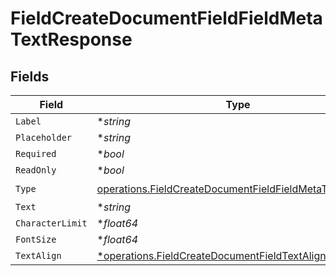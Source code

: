 # FieldCreateDocumentFieldFieldMetaTextResponse


## Fields

| Field                                                                                                                           | Type                                                                                                                            | Required                                                                                                                        | Description                                                                                                                     |
| ------------------------------------------------------------------------------------------------------------------------------- | ------------------------------------------------------------------------------------------------------------------------------- | ------------------------------------------------------------------------------------------------------------------------------- | ------------------------------------------------------------------------------------------------------------------------------- |
| `Label`                                                                                                                         | **string*                                                                                                                       | :heavy_minus_sign:                                                                                                              | N/A                                                                                                                             |
| `Placeholder`                                                                                                                   | **string*                                                                                                                       | :heavy_minus_sign:                                                                                                              | N/A                                                                                                                             |
| `Required`                                                                                                                      | **bool*                                                                                                                         | :heavy_minus_sign:                                                                                                              | N/A                                                                                                                             |
| `ReadOnly`                                                                                                                      | **bool*                                                                                                                         | :heavy_minus_sign:                                                                                                              | N/A                                                                                                                             |
| `Type`                                                                                                                          | [operations.FieldCreateDocumentFieldFieldMetaTypeText](../../models/operations/fieldcreatedocumentfieldfieldmetatypetext.md)    | :heavy_check_mark:                                                                                                              | N/A                                                                                                                             |
| `Text`                                                                                                                          | **string*                                                                                                                       | :heavy_minus_sign:                                                                                                              | N/A                                                                                                                             |
| `CharacterLimit`                                                                                                                | **float64*                                                                                                                      | :heavy_minus_sign:                                                                                                              | N/A                                                                                                                             |
| `FontSize`                                                                                                                      | **float64*                                                                                                                      | :heavy_minus_sign:                                                                                                              | N/A                                                                                                                             |
| `TextAlign`                                                                                                                     | [*operations.FieldCreateDocumentFieldTextAlignResponse5](../../models/operations/fieldcreatedocumentfieldtextalignresponse5.md) | :heavy_minus_sign:                                                                                                              | N/A                                                                                                                             |